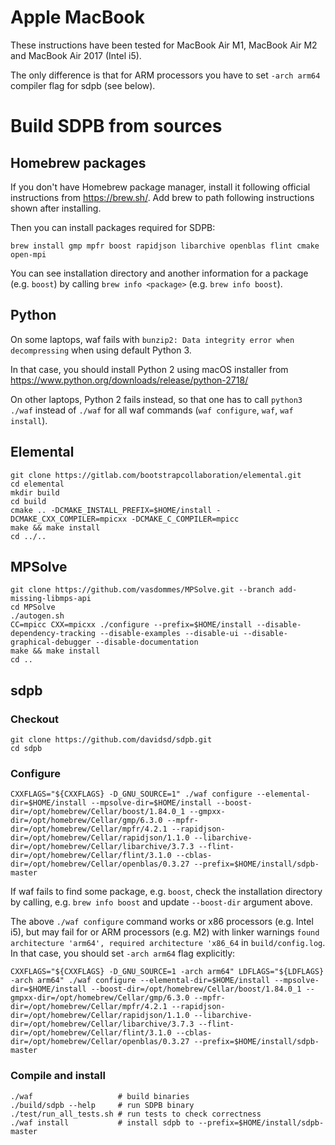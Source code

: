 # Apple MacBook

These instructions have been tested for MacBook Air M1, MacBook Air M2 and MacBook Air 2017 (Intel i5).

The only difference is that for ARM processors you have to set `-arch arm64` compiler flag for sdpb (see below).

# Build SDPB from sources

## Homebrew packages

If you don't have Homebrew package manager, install it following official instructions from https://brew.sh/. Add brew
to path following instructions shown after installing.

Then you can install packages required for SDPB:

    brew install gmp mpfr boost rapidjson libarchive openblas flint cmake open-mpi

You can see installation directory and another information for a package (e.g. `boost`)
by calling `brew info <package>` (e.g. `brew info boost`).

## Python

On some laptops, waf fails with `bunzip2: Data integrity error when decompressing` when
using default Python 3.

In that case, you should install Python 2 using macOS installer from https://www.python.org/downloads/release/python-2718/

On other laptops, Python 2 fails instead, so that one has to call `python3 ./waf` instead of `./waf` for all waf commands (`waf configure`, `waf`, `waf install`).

## Elemental

    git clone https://gitlab.com/bootstrapcollaboration/elemental.git
    cd elemental
    mkdir build
    cd build
    cmake .. -DCMAKE_INSTALL_PREFIX=$HOME/install -DCMAKE_CXX_COMPILER=mpicxx -DCMAKE_C_COMPILER=mpicc
    make && make install
    cd ../..

## MPSolve

    git clone https://github.com/vasdommes/MPSolve.git --branch add-missing-libmps-api
    cd MPSolve
    ./autogen.sh
    CC=mpicc CXX=mpicxx ./configure --prefix=$HOME/install --disable-dependency-tracking --disable-examples --disable-ui --disable-graphical-debugger --disable-documentation
    make && make install
    cd ..

## sdpb

### Checkout
    git clone https://github.com/davidsd/sdpb.git
    cd sdpb 

### Configure

    CXXFLAGS="${CXXFLAGS} -D_GNU_SOURCE=1" ./waf configure --elemental-dir=$HOME/install --mpsolve-dir=$HOME/install --boost-dir=/opt/homebrew/Cellar/boost/1.84.0_1 --gmpxx-dir=/opt/homebrew/Cellar/gmp/6.3.0 --mpfr-dir=/opt/homebrew/Cellar/mpfr/4.2.1 --rapidjson-dir=/opt/homebrew/Cellar/rapidjson/1.1.0 --libarchive-dir=/opt/homebrew/Cellar/libarchive/3.7.3 --flint-dir=/opt/homebrew/Cellar/flint/3.1.0 --cblas-dir=/opt/homebrew/Cellar/openblas/0.3.27 --prefix=$HOME/install/sdpb-master

If waf fails to find some package, e.g. `boost`, check the installation directory by calling, e.g. `brew info boost` and
update `--boost-dir` argument above.

The above `./waf configure` command works or x86 processors (e.g. Intel i5), but may fail for or ARM processors (e.g.
M2) with linker warnings `found architecture 'arm64', required architecture 'x86_64` in `build/config.log`.
In that case, you should set `-arch arm64` flag explicitly:

    CXXFLAGS="${CXXFLAGS} -D_GNU_SOURCE=1 -arch arm64" LDFLAGS="${LDFLAGS} -arch arm64" ./waf configure --elemental-dir=$HOME/install --mpsolve-dir=$HOME/install --boost-dir=/opt/homebrew/Cellar/boost/1.84.0_1 --gmpxx-dir=/opt/homebrew/Cellar/gmp/6.3.0 --mpfr-dir=/opt/homebrew/Cellar/mpfr/4.2.1 --rapidjson-dir=/opt/homebrew/Cellar/rapidjson/1.1.0 --libarchive-dir=/opt/homebrew/Cellar/libarchive/3.7.3 --flint-dir=/opt/homebrew/Cellar/flint/3.1.0 --cblas-dir=/opt/homebrew/Cellar/openblas/0.3.27 --prefix=$HOME/install/sdpb-master

### Compile and install

    ./waf                   # build binaries
    ./build/sdpb --help     # run SDPB binary
    ./test/run_all_tests.sh # run tests to check correctness
    ./waf install           # install sdpb to --prefix=$HOME/install/sdpb-master
